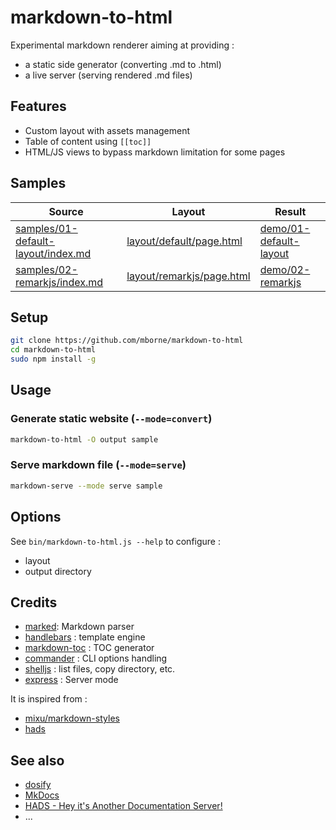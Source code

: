 # markdown-to-html

Experimental markdown renderer aiming at providing :

* a static side generator (converting .md to .html)
* a live server (serving rendered .md files)

## Features

* Custom layout with assets management
* Table of content using `[[toc]]`
* HTML/JS views to bypass markdown limitation for some pages

## Samples

| Source                                                                   | Layout                                                | Result                                                                                     |
|--------------------------------------------------------------------------|-------------------------------------------------------|--------------------------------------------------------------------------------------------|
| [samples/01-default-layout/index.md](samples/01-default-layout/index.md) | [layout/default/page.html](layout/default/page.html)  | [demo/01-default-layout](https://mborne.github.io/markdown-to-html/demo/01-default-layout) |
| [samples/02-remarkjs/index.md](samples/01-default-layout/index.md)       | [layout/remarkjs/page.html](layout/default/page.html) | [demo/02-remarkjs](https://mborne.github.io/markdown-to-html/demo/02-remarkjs)             |

## Setup

```bash
git clone https://github.com/mborne/markdown-to-html
cd markdown-to-html
sudo npm install -g
```

## Usage

### Generate static website (`--mode=convert`)

```bash
markdown-to-html -O output sample
```

### Serve markdown file (`--mode=serve`)

```bash
markdown-serve --mode serve sample
```

## Options

See `bin/markdown-to-html.js --help` to configure :

* layout
* output directory


## Credits

* [marked](https://www.npmjs.com/package/marked): Markdown parser
* [handlebars](https://www.npmjs.com/package/handlebars) : template engine
* [markdown-toc](https://www.npmjs.com/package/markdown-toc) : TOC generator
* [commander](https://www.npmjs.com/package/commander) : CLI options handling
* [shelljs](https://www.npmjs.com/package/shelljs) : list files, copy directory, etc.
* [express](https://www.npmjs.com/package/express) : Server mode

It is inspired from :

* [mixu/markdown-styles](https://github.com/mixu/markdown-styles)
* [hads](https://github.com/sinedied/hads)

## See also

* [dosify](https://docsify.js.org/#/)
* [MkDocs](https://www.mkdocs.org/)
* [HADS - Hey it's Another Documentation Server!](https://github.com/sinedied/hads)
* ...

